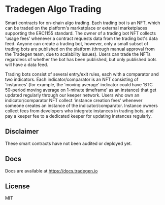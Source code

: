 # Tradegen Algo Trading

Smart contracts for on-chain algo trading. Each trading bot is an NFT, which can be traded on the platform's marketplace or external marketplaces supporting the ERC1155 standard. The owner of a trading bot NFT collects 'usage fees' whenever a contract requests data from the trading bot's data feed. Anyone can create a trading bot, however, only a small subset of trading bots are published on the platform (through manual approval from the Tradegen team, due to scalability issues). Users can trade the NFTs regardless of whether the bot has been published, but only published bots will have a data feed.

Trading bots consist of several entry/exit rules, each with a comparator and two indicators. Each indicator/comparator is an NFT consisting of 'instances' (for example, the 'moving average' indicator could have 'BTC 50-period moving average on 1-minute timeframe' as an instance) that get updated regularly through our keeper network. Users who own an indicator/comparator NFT collect 'instance creation fees' whenever someone creates an instance of the indicator/comparator. Instance owners collect fees from developers who integrate instances in trading bots, and pay a keeper fee to a dedicated keeper for updating instances regularly. 

## Disclaimer

These smart contracts have not been audited or deployed yet.

## Docs

Docs are available at https://docs.tradegen.io

## License

MIT
